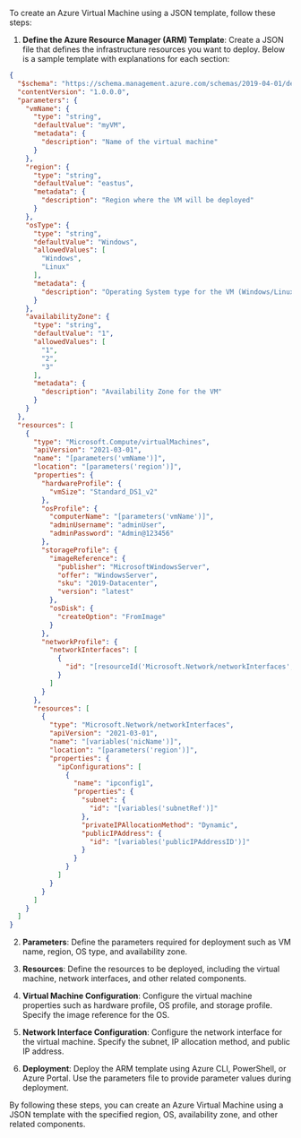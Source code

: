 To create an Azure Virtual Machine using a JSON template, follow these steps:

1. **Define the Azure Resource Manager (ARM) Template**: Create a JSON file that defines the infrastructure resources you want to deploy. Below is a sample template with explanations for each section:

```json
{
  "$schema": "https://schema.management.azure.com/schemas/2019-04-01/deploymentTemplate.json#",
  "contentVersion": "1.0.0.0",
  "parameters": {
    "vmName": {
      "type": "string",
      "defaultValue": "myVM",
      "metadata": {
        "description": "Name of the virtual machine"
      }
    },
    "region": {
      "type": "string",
      "defaultValue": "eastus",
      "metadata": {
        "description": "Region where the VM will be deployed"
      }
    },
    "osType": {
      "type": "string",
      "defaultValue": "Windows",
      "allowedValues": [
        "Windows",
        "Linux"
      ],
      "metadata": {
        "description": "Operating System type for the VM (Windows/Linux)"
      }
    },
    "availabilityZone": {
      "type": "string",
      "defaultValue": "1",
      "allowedValues": [
        "1",
        "2",
        "3"
      ],
      "metadata": {
        "description": "Availability Zone for the VM"
      }
    }
  },
  "resources": [
    {
      "type": "Microsoft.Compute/virtualMachines",
      "apiVersion": "2021-03-01",
      "name": "[parameters('vmName')]",
      "location": "[parameters('region')]",
      "properties": {
        "hardwareProfile": {
          "vmSize": "Standard_DS1_v2"
        },
        "osProfile": {
          "computerName": "[parameters('vmName')]",
          "adminUsername": "adminUser",
          "adminPassword": "Admin@123456"
        },
        "storageProfile": {
          "imageReference": {
            "publisher": "MicrosoftWindowsServer",
            "offer": "WindowsServer",
            "sku": "2019-Datacenter",
            "version": "latest"
          },
          "osDisk": {
            "createOption": "FromImage"
          }
        },
        "networkProfile": {
          "networkInterfaces": [
            {
              "id": "[resourceId('Microsoft.Network/networkInterfaces', variables('nicName'))]"
            }
          ]
        }
      },
      "resources": [
        {
          "type": "Microsoft.Network/networkInterfaces",
          "apiVersion": "2021-03-01",
          "name": "[variables('nicName')]",
          "location": "[parameters('region')]",
          "properties": {
            "ipConfigurations": [
              {
                "name": "ipconfig1",
                "properties": {
                  "subnet": {
                    "id": "[variables('subnetRef')]"
                  },
                  "privateIPAllocationMethod": "Dynamic",
                  "publicIPAddress": {
                    "id": "[variables('publicIPAddressID')]"
                  }
                }
              }
            ]
          }
        }
      ]
    }
  ]
}
```

2. **Parameters**: Define the parameters required for deployment such as VM name, region, OS type, and availability zone.

3. **Resources**: Define the resources to be deployed, including the virtual machine, network interfaces, and other related components.

4. **Virtual Machine Configuration**: Configure the virtual machine properties such as hardware profile, OS profile, and storage profile. Specify the image reference for the OS.

5. **Network Interface Configuration**: Configure the network interface for the virtual machine. Specify the subnet, IP allocation method, and public IP address.

6. **Deployment**: Deploy the ARM template using Azure CLI, PowerShell, or Azure Portal. Use the parameters file to provide parameter values during deployment.

By following these steps, you can create an Azure Virtual Machine using a JSON template with the specified region, OS, availability zone, and other related components.
